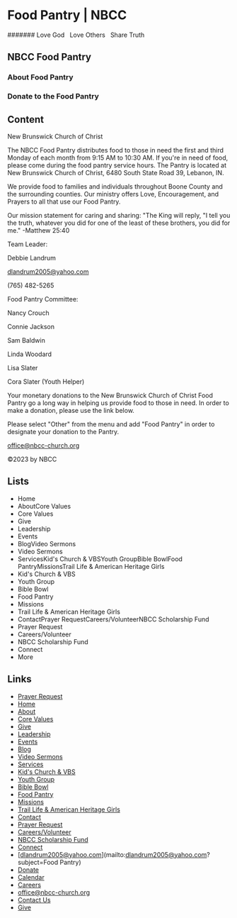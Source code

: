 # Food Pantry | NBCC

####### Love God   Love Others   Share Truth

## NBCC Food Pantry

### About Food Pantry

### Donate to the Food Pantry

## Content

New Brunswick Church of Christ

The NBCC Food Pantry distributes food to those in need the first and third Monday of each month from 9:15 AM to 10:30 AM. If you're in need of food, please come during the food pantry service hours. The Pantry is located at New Brunswick Church of Christ, 6480 South State Road 39, Lebanon, IN.

We provide food to families and individuals throughout Boone County and the surrounding counties. Our ministry offers Love, Encouragement, and Prayers to all that use our Food Pantry. 

Our mission statement for caring and sharing: "The King will reply, "I tell you the truth, whatever you did for one of the least of these brothers, you did for me." -Matthew 25:40

Team Leader:

Debbie Landrum

dlandrum2005@yahoo.com

(765) 482-5265

Food Pantry Committee:

Nancy Crouch

Connie Jackson

Sam Baldwin

Linda Woodard

Lisa Slater

Cora Slater (Youth Helper)

Your monetary donations to the New Brunswick Church of Christ Food Pantry go a long way in helping us provide food to those in need. In order to make a donation, please use the link below.

Please select "Other" from the menu and add "Food Pantry" in order to designate your donation to the Pantry.

office@nbcc-church.org

©2023 by NBCC

## Lists

- Home
- AboutCore Values
- Core Values
- Give
- Leadership
- Events
- BlogVideo Sermons
- Video Sermons
- ServicesKid's Church & VBSYouth GroupBible BowlFood PantryMissionsTrail Life & American Heritage Girls
- Kid's Church & VBS
- Youth Group
- Bible Bowl
- Food Pantry
- Missions
- Trail Life & American Heritage Girls
- ContactPrayer RequestCareers/VolunteerNBCC Scholarship Fund
- Prayer Request
- Careers/Volunteer
- NBCC Scholarship Fund
- Connect
- More

## Links

- [Prayer Request](../prayer-request/index.html)
- [Home](../index.html)
- [About](../about/index.html)
- [Core Values](../core-values/index.html)
- [Give](../give/index.html)
- [Leadership](../leadership/index.html)
- [Events](../events/index.html)
- [Blog](../blog/index.html)
- [Video Sermons](../video-sermons/index.html)
- [Services](../services/index.html)
- [Kid's Church & VBS](../kids-church/index.html)
- [Youth Group](../youth-group/index.html)
- [Bible Bowl](../bible-bowl/index.html)
- [Food Pantry](./index.html)
- [Missions](../missions/index.html)
- [Trail Life & American Heritage Girls](../trail-life-and-american-heritage-girls/index.html)
- [Contact](../contact/index.html)
- [Prayer Request](../prayer-request/index.html)
- [Careers/Volunteer](../careers-volunteer/index.html)
- [NBCC Scholarship Fund](../scholarship/index.html)
- [Connect](../members/index.html)
- [dlandrum2005@yahoo.com](mailto:dlandrum2005@yahoo.com?subject=Food Pantry)
- [Donate](https://www.givelify.com/donate/new-brunswick-church-of-christ-lebanon-in-2j7wy5NjQ0NDE=/donation/amount)
- [Calendar](../events/index.html)
- [Careers](../careers-volunteer/index.html)
- [office@nbcc-church.org](mailto:office@nbcc-church.org)
- [Contact Us](../contact/index.html)
- [Give](../give/index.html)

